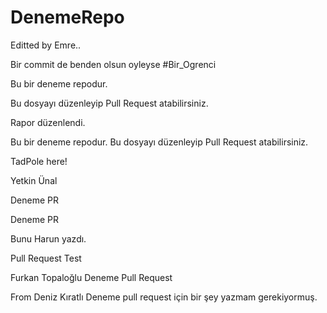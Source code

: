 # DenemeRepo
Editted by Emre..

Bir commit de benden olsun oyleyse #Bir_Ogrenci

Bu bir deneme repodur.

Bu dosyayı düzenleyip Pull Request atabilirsiniz.

Rapor düzenlendi.

Bu bir deneme repodur. Bu dosyayı düzenleyip Pull Request atabilirsiniz. 

TadPole here!

Yetkin Ünal

Deneme PR

Deneme PR

Bunu Harun yazdı.

Pull Request Test

Furkan Topaloğlu Deneme Pull Request

From Deniz Kıratlı
Deneme pull request için bir şey yazmam gerekiyormuş.
